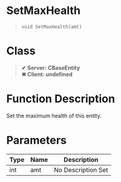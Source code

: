 # SetMaxHealth
> `void SetMaxHealth(amt)`
# Class
> __✔ Server: CBaseEntity__  
> __✖ Client: undefined__  
# Function Description
Set the maximum health of this entity.
# Parameters
Type|Name|Description
--|--|--
int|amt|No Description Set
